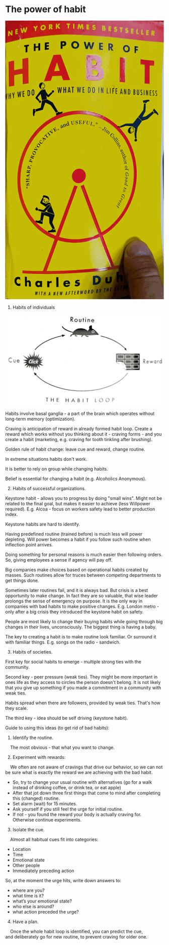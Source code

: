 # The power of habit

![img_20180106_103712-788.png](image/img_20180106_103712-788.png)

1. Habits of individuals

![img_20180106_104001-546.png](image/img_20180106_104001-546.png)

Habits involve basal ganglia - a part of the brain which operates without long-term memory (optimization).

Craving is anticipation of reward in already formed habit loop. Create a reward which works without you thinking about it - craving forms - and you create a habit (marketing, e.g. craving for tooth tinkling after brushing).

Golden rule of habit change: leave cue and reward, change routine. 

In extreme situations habits don't work.

It is better to rely on group while changing habits.

Belief is essential for changing a habit (e.g. Alcoholics Anonymous).

2. Habits of successful organizations.

Keystone habit - allows you to progress by doing "small wins". Might not be related to the final goal, but makes it easier to achieve (less Willpower required). E.g. Alcoa - focus on workers safety lead to better production index. 

Keystone habits are hard to identify.

Having predefined routine (trained before) is much less will power depleting. Will power becomes a habit if you follow such routine when inflection point arrives.

Doing something for personal reasons is much easier then following orders. So, giving employees a sense if agency will pay off.

Big companies make choices based on operational habits created by masses. Such routines allow for truces between competing departments to get things done.

Sometimes later routines fail, and it is always bad. But crisis is a best opportunity to make change. In fact they are so valuable, that wise leader prolongs the sense of emergency on purpose. It is the only way in companies with bad habits to make positive changes. E.g. London metro - only after a big crisis they introduced the keystone habit on safety.

People are most likely to change their buying habits while going through big changes in their lives, unconsciously. The biggest thing is having a baby.

The key to creating a habit is to make routine look familiar. Or surround it with familiar things. E.g. songs on the radio - sandwich.

3. Habits of societies.

First key for social habits to emerge - multiple strong ties with the community.

Second key - peer pressure (weak ties). They might be more important in ones life as they access to circles the person doesn't belong. It is not likely that you give up something if you made a commitment in a community with weak ties. 

Habits spread when there are followers, provided by weak ties. That's how they scale.

The third key - idea should be self driving (keystone habit).

Guide to using this ideas (to get rid of bad habits):

1) Identify the routine.

    The most obvious - that what you want to change.

2) Experiment with rewards:

    We often are not aware of cravings that drive our behavior, so we can not be sure what is exactly the reward we are achieving with the bad habit.

- So, try to change your usual routine with alternatives (go for a walk instead of drinking coffee, or drink tea, or eat apple)
- After that jot down three first things that come to mind after completing this (changed) routine.
- Set alarm (wait) for 15 minutes.
- Ask yourself if you still feel the urge for initial routine.
- If not - you found the reward your body is actually craving for. Otherwise continue experiments.

3) Isolate the cue.

    Almost all habitual cues fit into categories:

- Location
- Time
- Emotional state
- Other people
- Immediately preceding action

So, at the moment the urge hits, write down answers to:

- where are you?
- what time is it?
- what’s your emotional state?
- who else is around?
- what action preceded the urge?

4) Have a plan.

    Once the whole habit loop is identified, you can predict the cue, and deliberately go for new routine, to prevent craving for older one.
